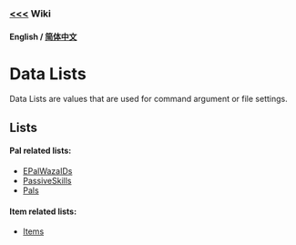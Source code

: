 ### [<<<](../README.md) Wiki

#### English / [简体中文](./README_ZH_CN.md)

# Data Lists

Data Lists are values that are used for command argument or file settings.

## Lists

#### Pal related lists:
* [EPalWazaIDs](EPalWazaIDs.md)
* [PassiveSkills](PassiveSkills.md)
* [Pals](Pals.md)

#### Item related lists:
* [Items](Items.md)
